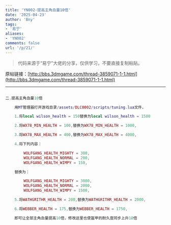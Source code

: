 ```yaml
---
title: 'YN002-提高主角血量10倍'
date: '2025-04-23'
author: 'Bny'
tags:
- '易宁'
aliases:
- 'YN002'
comments: false
url: '/p/21/'
---
```


> 代码来源于“易宁”大佬的分享，仅供学习，不要直接复制粘贴。

原帖链接：[http://bbs.3dmgame.com/thread-3859071-1-1.html](http://bbs.3dmgame.com/thread-3859071-1-1.html)

---

```lua  

二.提高主角血量10倍

	用MT管理器打开游戏目录/assets/DLC0002/scripts/tuning.lua文件，

	1.将local wilson_health = 150替换为local wilson_health = 1500

	2.将WX78_MIN_HEALTH = 100,替换为WX78_MIN_HEALTH = 1000,

	3.将WX78_MAX_HEALTH = 400,替换为WX78_MAX_HEALTH = 4000,

	4.将下列内容：

		WOLFGANG_HEALTH_MIGHTY = 300,
		WOLFGANG_HEALTH_NORMAL = 200,
		WOLFGANG_HEALTH_WIMPY = 150,

	替换为：

		WOLFGANG_HEALTH_MIGHTY = 3000,
		WOLFGANG_HEALTH_NORMAL = 2000,
		WOLFGANG_HEALTH_WIMPY = 1500,

	5.将WATHGRITHR_HEALTH = 200,替换为WATHGRITHR_HEALTH = 2000,

	6.将WEBBER_HEALTH = 175,替换为WEBBER_HEALTH = 1750,

	即可让全部主角血量提高10倍，修改这里也使盔甲的耐久度同步上升10倍

```  

